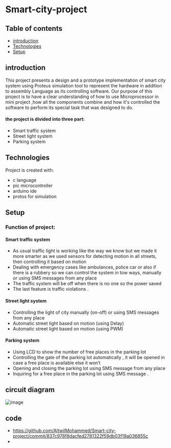 # Smart-city-project
## Table of contents
* [introduction](#introduction)
* [Technologies](#technologies)
* [Setup](#setup)

## introduction 
This project presents a design and a prototype implementation of smart city system using Proteus simulation tool to represent the hardware in addition to assembly Language as its controlling software. Our purpose of this project is to have a clear understanding of how to use Microprocessor in mini project ,how all the components combine and how it's controlled the software to perform its special task that was designed to do.
#### the project is divided into three part:
- Smart traffic system 
- Street light system 
- Parking system 

## Technologies
Project is created with:
* c language
* pic microcontroller
* arduino ide  
* protos for simulation 

## Setup
### Function of project:
#### Smart traffic system 
* As usual traffic light is working like the way we know but we made it more smarter as we used sensors for detecting motion in all streets, then controlling it based on motion 
* Dealing with emergency cases like ambulances, police car or also if there is a rubbery so we can control the system in tow ways, manually or using SMS messages from any place 
* The traffic system will be off when there is no one so the power saved
* The last feature is traffic violations .

#### Street light system 
* Controlling the light of city manually (on-off) or using SMS messages from any place
* Automatic street light based on motion (using Delay)
* Automatic street light based on motion (using PWM)

#### Parking system 
* Using LCD to show the number of free places in the parking lot
* Controlling the gate of the parking lot automatically , it will be opened in case a free place is available else it won’t
* Opening and closing the parking lot using SMS message from any place
* Inquiring for a free place in the parking lot using SMS message .

## circuit diagram 
![image](https://user-images.githubusercontent.com/40560478/171231866-4382ecf3-63be-464c-85ea-ed1b332b8bab.png)

## code
* https://github.com/AltwilMohammed/Smart-city-project/commit/837c978f8dacfed2781322f59db03f19a036855c
* 
